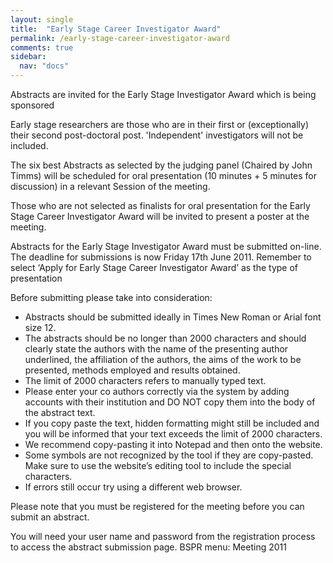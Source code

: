 ```yaml
---
layout: single
title:  "Early Stage Career Investigator Award"
permalink: /early-stage-career-investigator-award
comments: true
sidebar:
  nav: "docs"
---
```



Abstracts are invited for the Early Stage Investigator Award which is being sponsored

Early stage researchers are those who are in their first or (exceptionally) their second post-doctoral post. 'Independent' investigators will not be included.


The six best Abstracts as selected by the judging panel (Chaired by John Timms) will be scheduled for oral presentation (10 minutes + 5 minutes for discussion) in a relevant Session of the meeting.

Those who are not selected as finalists for oral presentation for the Early Stage Career Investigator Award will be invited to present a poster at the meeting.


Abstracts for the Early Stage Investigator Award must be submitted on-line. The deadline for submissions is now Friday 17th June 2011. Remember to select ‘Apply for Early Stage Career Investigator Award’ as the type of presentation


Before submitting please take into consideration:

- Abstracts should be submitted ideally in Times New Roman or Arial font size 12.
- The abstracts should be no longer than 2000 characters and should clearly state the authors with the name of the presenting author underlined, the affiliation of the authors, the aims of the work to be presented, methods employed and results obtained.
- The limit of 2000 characters refers to manually typed text.
- Please enter your co authors correctly via the system by adding accounts with their institution and DO NOT copy them into the body of the abstract text.
- If you copy paste the text, hidden formatting might still be included and you will be informed that your text exceeds the limit of 2000 characters.
- We recommend copy-pasting it into Notepad and then onto the website.
- Some symbols are not recognized by the tool if they are copy-pasted. Make sure to use the website’s editing tool to include the special characters.
- If errors still occur try using a different web browser.

Please note that you must be registered for the meeting before you can submit an abstract.

You will need your user name and password from the registration process to access the abstract submission page.
BSPR menu:
Meeting 2011
